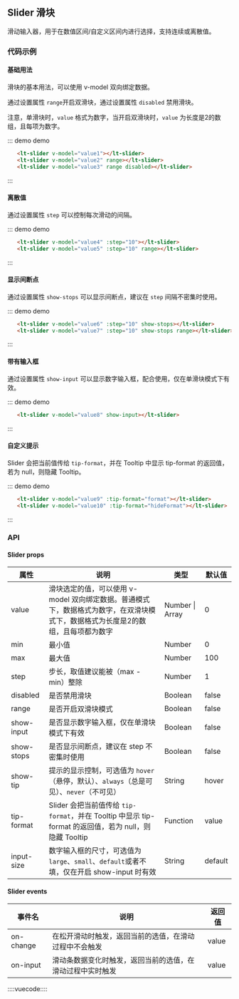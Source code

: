 ## Slider 滑块

滑动输入器，用于在数值区间/自定义区间内进行选择，支持连续或离散值。

### 代码示例

#### 基础用法

滑块的基本用法，可以使用 v-model 双向绑定数据。

通过设置属性 `range`开启双滑块，通过设置属性 `disabled` 禁用滑块。

注意，单滑块时，`value` 格式为数字，当开启双滑块时，`value` 为长度是2的数组，且每项为数字。

::: demo demo
```html
   <lt-slider v-model="value1"></lt-slider>
   <lt-slider v-model="value2" range></lt-slider>
   <lt-slider v-model="value3" range disabled></lt-slider>
```
:::

#### 离散值

通过设置属性 `step` 可以控制每次滑动的间隔。

::: demo demo
```html
   <lt-slider v-model="value4" :step="10"></lt-slider>
   <lt-slider v-model="value5" :step="10" range></lt-slider>
```
:::

#### 显示间断点

通过设置属性 `show-stops` 可以显示间断点，建议在 `step` 间隔不密集时使用。

::: demo demo
```html
   <lt-slider v-model="value6" :step="10" show-stops></lt-slider>
   <lt-slider v-model="value7" :step="10" show-stops range></lt-slider>
```
:::

#### 带有输入框

通过设置属性 `show-input` 可以显示数字输入框，配合使用，仅在单滑块模式下有效。

::: demo demo
```html
   <lt-slider v-model="value8" show-input></lt-slider>
```
:::

#### 自定义提示

Slider 会把当前值传给 `tip-format`，并在 Tooltip 中显示 tip-format 的返回值，若为 null，则隐藏 Tooltip。

::: demo demo
```html
   <lt-slider v-model="value9" :tip-format="format"></lt-slider>
   <lt-slider v-model="value10" :tip-format="hideFormat"></lt-slider>
```
:::

### API

#### Slider props

属性|说明|类型|默认值
---|---|---|---
value|滑块选定的值，可以使用 v-model 双向绑定数据。普通模式下，数据格式为数字，在双滑块模式下，数据格式为长度是2的数组，且每项都为数字|Number \| Array|0
min|最小值|Number|0
max|最大值|Number|100
step|步长，取值建议能被（max - min）整除|Number|1
disabled|是否禁用滑块|Boolean|false
range|是否开启双滑块模式|Boolean|false
show-input|是否显示数字输入框，仅在单滑块模式下有效|Boolean|false
show-stops|是否显示间断点，建议在 step 不密集时使用|Boolean|false
show-tip|提示的显示控制，可选值为 `hover`（悬停，默认）、`always`（总是可见）、`never`（不可见）|String|hover
tip-format|Slider 会把当前值传给 `tip-format`，并在 Tooltip 中显示 tip-format 的返回值，若为 null，则隐藏 Tooltip|Function|value
input-size|数字输入框的尺寸，可选值为`large`、`small`、`default`或者不填，仅在开启 show-input 时有效|String|default

#### Slider events 

事件名|说明|返回值
---|---|---
on-change|在松开滑动时触发，返回当前的选值，在滑动过程中不会触发|value
on-input|滑动条数据变化时触发，返回当前的选值，在滑动过程中实时触发|value

::::vuecode::::
<script>
export default {
    data () {
        return {
            value1: 25,
            value2: [20, 50],
            value3: [20, 50],
            value4: 30,
            value5: [20, 50],
            value6: 30,
            value7: [20, 50],
            value8: 25,
            value9: 25,
            value10: 25
        }
    },
    methods: {
        format (val) {
            return 'Progress: ' + val + '%';
        },
        hideFormat () {
            return null;
        }
    }
}
</script>